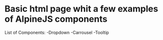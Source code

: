 # Basic html page whit a few examples of AlpineJS components

List of Components:
-Dropdown
-Carrousel
-Tooltip
